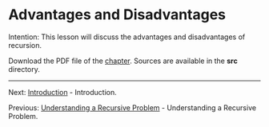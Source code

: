 # Advantages and Disadvantages

Intention: This lesson will discuss the advantages and disadvantages of recursion.

Download the PDF file of the [chapter](chapter_7.pdf). Sources are available in the <b>src</b> directory. 

<hr>

Next: [Introduction](chapter_8.md "Introduction") - Introduction.

Previous: [Understanding a Recursive Problem](chapter_6.md "Understanding a Recursive Problem") - 
Understanding a Recursive Problem.